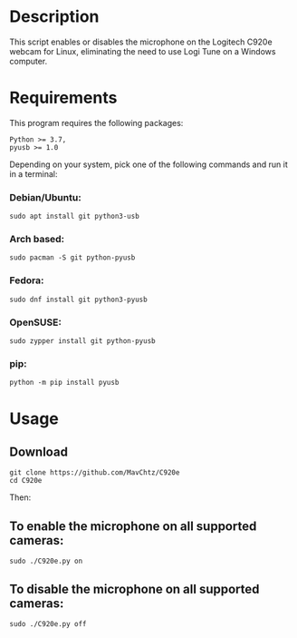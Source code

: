 # Description
This script enables or disables the microphone on the Logitech C920e webcam for Linux, eliminating the need to use Logi Tune on a Windows computer.

# Requirements
This program requires the following packages:
```
Python >= 3.7,
pyusb >= 1.0
```
Depending on your system, pick one of the following commands and run it in a terminal:

### Debian/Ubuntu:
```
sudo apt install git python3-usb
```

### Arch based:
```
sudo pacman -S git python-pyusb
```

### Fedora:
```
sudo dnf install git python3-pyusb
```

### OpenSUSE:
```
sudo zypper install git python-pyusb
```

### pip:

```
python -m pip install pyusb
```

# Usage

## Download
```
git clone https://github.com/MavChtz/C920e
cd C920e
```
Then:

## To enable the microphone on all supported cameras:
```
sudo ./C920e.py on
```

## To disable the microphone on all supported cameras: 
```
sudo ./C920e.py off
```